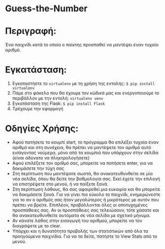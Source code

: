 # Guess-the-Number

# Περιγραφή:

Ένα παιχνίδι κατά το οποίο ο παίκτης προσπαθεί να μαντέψει έναν τυχαίο αριθμό.


# Εγκατάσταση:

1. Εγκαταστήστε το `virtualenv` με τη χρήση της εντολής: `$ pip install virtualenv`
2. Πάμε στο φάκελο που θα έχουμε τον κώδικά μας και ενεργοποιούμε το περιβάλλον με την εντολή: `virtualenv venv`
3. Εγκατάσταση της Flask: `$ pip install Flask`
4. Tρέχουμε την εφαρμογή


# Οδηγίες Χρήσης:

* Αφού πατήσετε το κουμπί start, το πρόγραμμα θα επιλέξει τυχαία έναν αριθμό και στη συνέχεια, θα πρέπει να μαντέψετε τον αριθμό αυτό εισάγοντας νούμερα, μόνο από τα κουμπιά που υπάρχουν στην σελίδα (είναι αδύνατο να πληκτρολογήσετε)
* Αφού επιλέξετε τον αριθμό σας, μπορείτε να πατήσετε enter, για να δοκιμάσετε την τύχη σας
* Στη περίπτωση που μαντέψατε σωστά, θα ανακατευθυνθείτε σε μία νέα σελίδα, όπου θα δείτε την βαθμολογία σας. Εκεί έχετε την επιλογή να επιστρέψετε στο μενού, ή να παίξετε ξανά.
* Στη περίπτωση λάθους, θα σας αφαιρεθεί μια ευκαιρία και θα μπορείτε να δοκιμάσετε ξανά. Για να γίνει πιο εύκολο το παιχνίδι, ενημερώνεστε για το αν ο αριθμός σας ήταν μεγαλύτερος ή μικρότερος με αυτόν που πρέπει να βρείτε. Επιπλέον, προβάλλονται όλες οι αποτυχημένες 
  προσπάθειες σας. Αν οι προσπάθειες σας τελειώσουν, τότε χάσατε και θα ανακατευθυνθείτε αυτόματα σε νέα σελίδα με σχετικό μήνυμα.
* Αν κάνατε λάθος στην εισαγωγή του αριθμού, μπορείτε να τον διαγράψετε με το clear.
* Υπάρχει και η δυνατότητα προβολής των στατιστικών από όλα τα προηγούμενα παιχνίδια. Για να τα δείτε, πατήστε το View Stats από το μενού.
